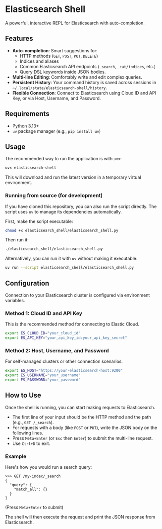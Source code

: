 # Elasticsearch Shell

A powerful, interactive REPL for Elasticsearch with auto-completion.

## Features

- **Auto-completion**: Smart suggestions for:
  - HTTP methods (`GET`, `POST`, `PUT`, `DELETE`)
  - Indices and aliases
  - Common Elasticsearch API endpoints (`_search`, `_cat/indices`, etc.)
  - Query DSL keywords inside JSON bodies.
- **Multi-line Editing**: Comfortably write and edit complex queries.
- **Persistent History**: Your command history is saved across sessions in `~/.local/state/elasticsearch-shell/history`.
- **Flexible Connection**: Connect to Elasticsearch using Cloud ID and API Key, or via Host, Username, and Password.

## Requirements

- Python 3.13+
- `uv` package manager (e.g., `pip install uv`)

## Usage

The recommended way to run the application is with `uvx`:

```bash
uvx elasticsearch-shell
```

This will download and run the latest version in a temporary virtual environment.

### Running from source (for development)

If you have cloned this repository, you can also run the script directly. The script uses `uv` to manage its dependencies automatically.

First, make the script executable:
```bash
chmod +x elasticsearch_shell/elasticsearch_shell.py
```

Then run it:
```bash
./elasticsearch_shell/elasticsearch_shell.py
```

Alternatively, you can run it with `uv` without making it executable:
```bash
uv run --script elasticsearch_shell/elasticsearch_shell.py
```

## Configuration

Connection to your Elasticsearch cluster is configured via environment variables.

### Method 1: Cloud ID and API Key

This is the recommended method for connecting to Elastic Cloud.

```bash
export ES_CLOUD_ID="your_cloud_id"
export ES_API_KEY="your_api_key_id:your_api_key_secret"
```

### Method 2: Host, Username, and Password

For self-managed clusters or other connection scenarios.

```bash
export ES_HOST="https://your-elasticsearch-host:9200"
export ES_USERNAME="your_username"
export ES_PASSWORD="your_password"
```

## How to Use

Once the shell is running, you can start making requests to Elasticsearch.

- The first line of your input should be the HTTP method and the path (e.g., `GET /_search`).
- For requests with a body (like `POST` or `PUT`), write the JSON body on the following lines.
- Press `Meta+Enter` (or `Esc` then `Enter`) to submit the multi-line request.
- Use `Ctrl+D` to exit.

### Example

Here's how you would run a search query:

```
>>> GET /my-index/_search
{
  "query": {
    "match_all": {}
  }
}
```
(Press `Meta+Enter` to submit)

The shell will then execute the request and print the JSON response from Elasticsearch.
